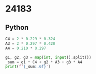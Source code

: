 # 24183

## Python

```python
C4 = 2 * 0.229 * 0.324
A3 = 2 * 0.297 * 0.420
A4 = 0.210 * 0.297

g1, g2, g3 = map(int, input().split())
_sum = g1 * C4 + g2 * A3 + g3 * A4
print(f'{_sum:.6f}')
```
